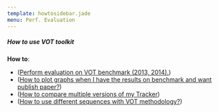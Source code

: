 ```yaml
---
template: howtosidebar.jade
menu: Perf. Evaluation
---
```


##### How to use VOT toolkit

<b>How to</b>:
- ([Perform evaluation on VOT benchmark (2013, 2014).](/howto/perfeval.html))
- ([How to plot graphs when I have the results on benchmark and want publish paper?](/howto/plots.html))
- ([How to compare multiple versions of my Tracker](/howto/trackeranalysis.html))
- ([How to use different sequences with VOT methodology?](/howto/sequences.html))